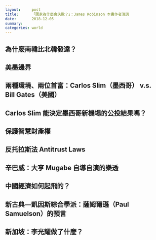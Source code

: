 ```yaml
---
layout:     post
title:      「國家為什麼會失敗？」：James Robinson 本書作者演講
date:       2018-12-05
summary:    
categories: world
---
```


## 為什麼南韓比北韓發達？

## 美墨邊界

## 兩種環境、兩位首富：Carlos Slim（墨西哥） v.s. Bill Gates（美國）

## Carlos Slim 能決定墨西哥新機場的公投結果嗎？

## 保護智慧財產權

## 反托拉斯法 Antitrust Laws

## 辛巴威：大亨 Mugabe 自導自演的樂透

## 中國經濟如何起飛的？

## 新古典—凱因斯綜合學派：薩姆爾遜（Paul Samuelson）的預言

## 新加坡：李光耀做了什麼？